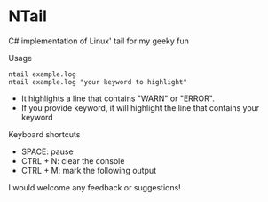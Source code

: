 NTail
=============

C# implementation of Linux' tail for my geeky fun


Usage

    ntail example.log
    ntail example.log "your keyword to highlight"


* It highlights a line that contains "WARN" or "ERROR". 
* If you provide keyword, it will highlight the line that contains your keyword

Keyboard shortcuts

* SPACE: pause
* CTRL + N: clear the console
* CTRL + M: mark the following output


I would welcome any feedback or suggestions!


